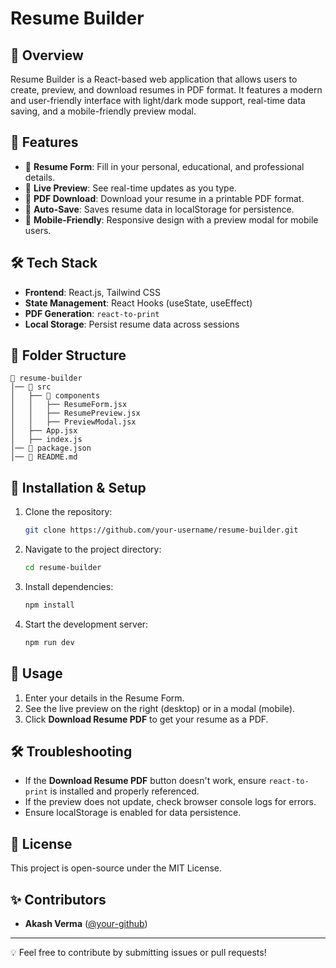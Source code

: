 # Resume Builder

## 📌 Overview
Resume Builder is a React-based web application that allows users to create, preview, and download resumes in PDF format. It features a modern and user-friendly interface with light/dark mode support, real-time data saving, and a mobile-friendly preview modal.

## 🚀 Features
- 📝 **Resume Form**: Fill in your personal, educational, and professional details.
- 👀 **Live Preview**: See real-time updates as you type.
- 📄 **PDF Download**: Download your resume in a printable PDF format.
- 💾 **Auto-Save**: Saves resume data in localStorage for persistence.
- 📱 **Mobile-Friendly**: Responsive design with a preview modal for mobile users.

## 🛠️ Tech Stack
- **Frontend**: React.js, Tailwind CSS
- **State Management**: React Hooks (useState, useEffect)
- **PDF Generation**: `react-to-print`
- **Local Storage**: Persist resume data across sessions

## 📂 Folder Structure
```
📂 resume-builder
│── 📂 src
│   ├── 📂 components
│   │   ├── ResumeForm.jsx
│   │   ├── ResumePreview.jsx
│   │   ├── PreviewModal.jsx
│   ├── App.jsx
│   ├── index.js
│── 📄 package.json
│── 📄 README.md
```

## 🔧 Installation & Setup
1. Clone the repository:
   ```sh
   git clone https://github.com/your-username/resume-builder.git
   ```
2. Navigate to the project directory:
   ```sh
   cd resume-builder
   ```
3. Install dependencies:
   ```sh
   npm install
   ```
4. Start the development server:
   ```sh
   npm run dev
   ```

## 🎯 Usage
1. Enter your details in the Resume Form.
2. See the live preview on the right (desktop) or in a modal (mobile).
3. Click **Download Resume PDF** to get your resume as a PDF.

## 🛠️ Troubleshooting
- If the **Download Resume PDF** button doesn't work, ensure `react-to-print` is installed and properly referenced.
- If the preview does not update, check browser console logs for errors.
- Ensure localStorage is enabled for data persistence.

## 📜 License
This project is open-source under the MIT License.

## ✨ Contributors
- **Akash Verma** ([@your-github](https://github.com/your-github))

---
💡 Feel free to contribute by submitting issues or pull requests!

